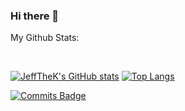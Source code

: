 ### Hi there 👋

My Github Stats: 

<br>

  [![JeffTheK's GitHub stats](https://github-readme-stats.vercel.app/api?username=JeffTheK&count_private=true&show_icons=true&theme=radical)](https://github.com/anuraghazra/github-readme-stats)
  [![Top Langs](https://github-readme-stats.vercel.app/api/top-langs/?username=JeffTheK&count_private=true&show_icons=true&theme=radical)](https://github.com/anuraghazra/github-readme-stats)

[![Commits Badge](https://badges.pufler.dev/commits/monthly/JeffTheK)](https://badges.pufler.dev)
